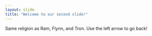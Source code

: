 ```yaml
---
layout: slide
title: "Welcome to our second slide!"
---
```

Same religion as Ram, Flynn, and Tron.
Use the left arrow to go back!
